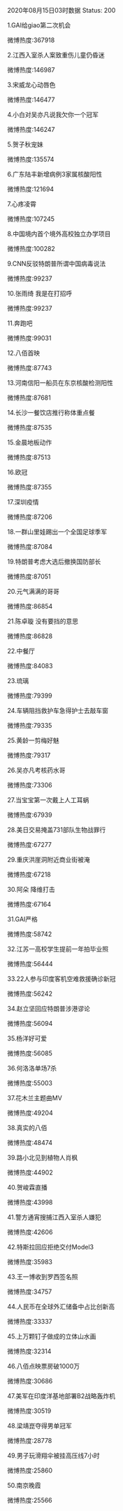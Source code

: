 2020年08月15日03时数据
Status: 200

1.GAI给giao第二次机会

微博热度:367918

2.江西入室杀人案致重伤儿童仍昏迷

微博热度:146987

3.宋威龙心动唇色

微博热度:146477

4.小白对吴亦凡说我欠你一个冠军

微博热度:146247

5.贺子秋宠妹

微博热度:135574

6.广东陆丰新增病例3家属核酸阳性

微博热度:121694

7.心疼凌霄

微博热度:107245

8.中国境内首个境外高校独立办学项目

微博热度:100282

9.CNN反驳特朗普所谓中国病毒说法

微博热度:99237

10.张雨绮 我是在打招呼

微博热度:99237

11.奔跑吧

微博热度:99031

12.八佰首映

微博热度:87743

13.河南信阳一船员在东京核酸检测阳性

微博热度:87681

14.长沙一餐饮店推行称体重点餐

微博热度:87535

15.金晨地板动作

微博热度:87513

16.欧冠

微博热度:87355

17.深圳疫情

微博热度:87206

18.一群山里娃踢出一个全国足球季军

微博热度:87084

19.特朗普考虑大选后撤换国防部长

微博热度:87051

20.元气满满的哥哥

微博热度:86854

21.陈卓璇 没有要挡的意思

微博热度:86828

22.中餐厅

微博热度:84083

23.琉璃

微博热度:79399

24.车辆阻挡救护车急得护士去敲车窗

微博热度:79335

25.黄龄一剪梅好魅

微博热度:79317

26.吴亦凡考核药水哥

微博热度:73306

27.当宝宝第一次戴上人工耳蜗

微博热度:67939

28.美日交易掩盖731部队生物战罪行

微博热度:67277

29.重庆洪崖洞附近商业街被淹

微博热度:67218

30.阿朵 降维打击

微博热度:67164

31.GAI严格

微博热度:58742

32.江苏一高校学生提前一年拍毕业照

微博热度:56444

33.22人参与印度客机空难救援确诊新冠

微博热度:56242

34.赵立坚回应特朗普涉港谬论

微博热度:56094

35.杨洋好可爱

微博热度:56085

36.何洛洛单场7杀

微博热度:55003

37.花木兰主题曲MV

微博热度:49204

38.真实的八佰

微博热度:48474

39.路小北见到植物人肖枫

微博热度:44902

40.贺峻霖直播

微博热度:43998

41.警方通宵搜捕江西入室杀人嫌犯

微博热度:42606

42.特斯拉回应拒绝交付Model3

微博热度:35983

43.王一博收到罗西签名照

微博热度:34757

44.人民币在全球外汇储备中占比创新高

微博热度:33337

45.上万颗钉子做成的立体山水画

微博热度:32314

46.八佰点映票房破1000万

微博热度:30686

47.美军在印度洋基地部署B2战略轰炸机

微博热度:30519

48.梁靖崑夺得男单冠军

微博热度:28778

49.男子玩滑翔伞被挂高压线7小时

微博热度:25860

50.南京晚霞

微博热度:25566

